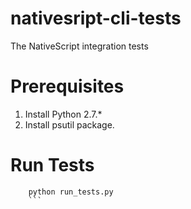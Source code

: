 nativesript-cli-tests
=====================

The NativeScript integration tests


Prerequisites
===

1. Install Python 2.7.*
2. Install psutil package.

Run Tests
===

```Shell
	python run_tests.py
	```